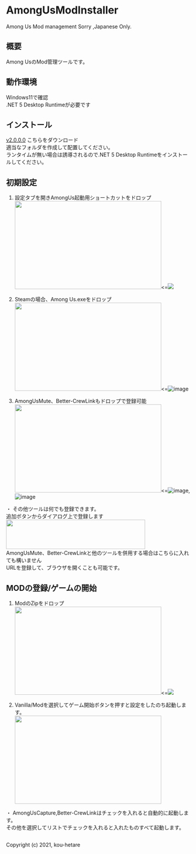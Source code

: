 # AmongUsModInstaller
Among Us Mod management
Sorry ,Japanese Only.

## 概要
Among UsのMod管理ツールです。

## 動作環境
Windows11で確認  
.NET 5 Desktop Runtimeが必要です

## インストール
 [v2.0.0.0](https://github.com/kou-hetare/ModInstaller/releases/download/V2.0.0.0/ModInstaller.exe)
 こちらをダウンロード  
 適当なフォルダを作成して配置してください。  
 ランタイムが無い場合は誘導されるので.NET 5 Desktop Runtimeをインストールしてください。

## 初期設定
1. 設定タブを開きAmongUs起動用ショートカットをドロップ  
<img src="https://user-images.githubusercontent.com/96226646/147822135-0f9676b6-5e99-404f-9e77-1236ab22021d.png" width="400" height="240"><=<img src="https://user-images.githubusercontent.com/96226646/147822193-328e6dc8-afda-41bf-917b-6877959aa66d.png">  

1. Steamの場合、Among Us.exeをドロップ  
<img src="https://user-images.githubusercontent.com/96226646/147822135-0f9676b6-5e99-404f-9e77-1236ab22021d.png" width="400" height="240"><=![image](https://user-images.githubusercontent.com/96226646/147822221-caecfa3a-a04a-4c82-9c5d-c77fac3a1e86.png)  

1. AmongUsMute、Better-CrewLinkもドロップで登録可能  
<img src="https://user-images.githubusercontent.com/96226646/147822135-0f9676b6-5e99-404f-9e77-1236ab22021d.png" width="400" height="240"><=![image](https://user-images.githubusercontent.com/96226646/147822255-6ae416b0-363a-42fa-8e61-03666b848509.png),![image](https://user-images.githubusercontent.com/96226646/147822277-92ceaa15-3267-488d-8657-5ccd328a943d.png)  

・ その他ツールは何でも登録できます。  
追加ボタンからダイアログ上で登録します  
    <img src="https://user-images.githubusercontent.com/96226646/147822761-77fc0d07-7118-45b7-98a9-41290563f746.png" width="380" height="80">  
AmongUsMute、Better-CrewLinkと他のツールを併用する場合はこちらに入れても構いません  
URLを登録して、ブラウザを開くことも可能です。

## MODの登録/ゲームの開始
1. ModのZipをドロップ  
<img src="https://user-images.githubusercontent.com/96226646/147822825-1505e0f6-c02e-4027-b186-151fde5a8043.png" width="400" height="240"><=<img src="https://user-images.githubusercontent.com/96226646/147822851-78e6225b-d436-4410-8263-3b592708c410.png">  

1. Vanilla/Modを選択してゲーム開始ボタンを押すと設定をしたのち起動します。  
    <img src="https://user-images.githubusercontent.com/96226646/147822966-f0cf6cc7-5e8f-4c91-b3aa-2439e5e8cebf.png" width="400" height="240"> 

・ AmongUsCapture,Better-CrewLinkはチェックを入れると自動的に起動します。  
その他を選択してリストでチェックを入れると入れたものすべて起動します。

## 
Copyright (c) 2021, kou-hetare
